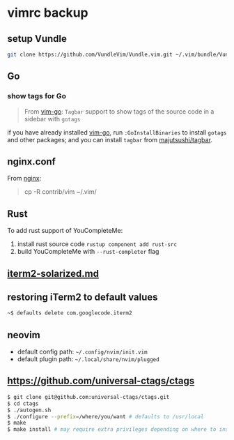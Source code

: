# vimrc backup

## setup Vundle

```bash
git clone https://github.com/VundleVim/Vundle.vim.git ~/.vim/bundle/Vundle.vim
```

## Go

### show tags for Go

> From [vim-go](https://github.com/fatih/vim-go):
> `Tagbar` support to show tags of the source code in a sidebar with `gotags`

if you have already installed [vim-go](https://github.com/fatih/vim-go), run `:GoInstallBinaries` to
install `gotags` and other packages; and you can install `tagbar` from [majutsushi/tagbar](https://github.com/majutsushi/tagbar).

## nginx.conf

From [nginx](https://github.com/nginx/nginx/blob/release-1.11.10/contrib/README#L17):

> cp -R contrib/vim ~/.vim/

## Rust

To add rust support of YouCompleteMe:  

1. install rust source code `rustup component add rust-src`
2. build YouCompleteMe with `--rust-completer` flag

## [iterm2-solarized.md](https://gist.github.com/kevin-smets/8568070)

## restoring iTerm2 to default values

```bash
~$ defaults delete com.googlecode.iterm2
```

## neovim

- default config path: `~/.config/nvim/init.vim`
- default plugin path: `~/.local/share/nvim/plugged`

## https://github.com/universal-ctags/ctags

```bash
$ git clone git@github.com:universal-ctags/ctags.git
$ cd ctags
$ ./autogen.sh
$ ./configure --prefix=/where/you/want # defaults to /usr/local
$ make
$ make install # may require extra privileges depending on where to install
```
